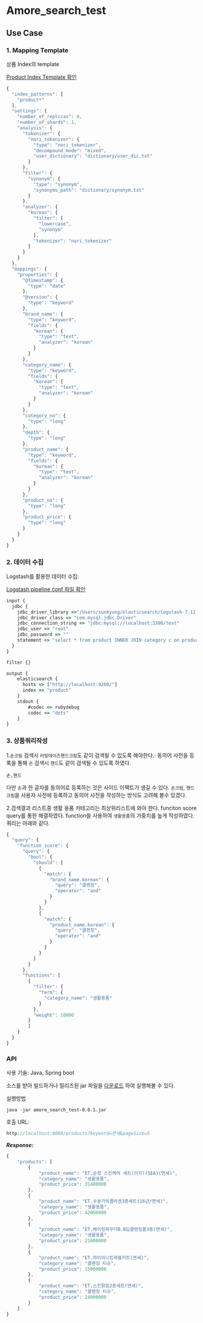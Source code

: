 # Amore_search_test

## Use Case

### 1. Mapping Template
상품 Index의 template 

[Product Index Template 확인](https://github.com/SunKyungCho/amore_search_test/blob/main/product_index_tempalte.json) 

```javascript
{
  "index_patterns": [
    "product*"
  ], 
  "settings": {
    "number_of_replicas": 0,
    "number_of_shards": 1,
    "analysis": {
      "tokenizer": {
        "nori_tokenizer": {
          "type": "nori_tokenizer",
          "decompound_mode": "mixed",
          "user_dictionary": "dictionary/user_dic.txt"
        }
      },
      "filter": {
        "synonym": {
          "type": "synonym",
          "synonyms_path": "dictionary/synonym.txt"
        }
      },
      "analyzer": {
        "korean": {
          "filter": [
            "lowercase",
            "synonym"
          ],
          "tokenizer": "nori_tokenizer"
        }
      }
    }
  },
  "mappings": {
    "properties": {
      "@timestamp": {
        "type": "date"
      },
      "@version": {
        "type": "keyword"
      },
      "brand_name": {
        "type": "keyword",
        "fields": {
          "korean": {
            "type": "text",
            "analyzer": "korean"
          }
        }
      },
      "category_name": {
        "type": "keyword",
        "fields": {
          "korean": {
            "type": "text",
            "analyzer": "korean"
          }
        }
      },
      "category_no": {
        "type": "long"
      },
      "depth": {
        "type": "long"
      },
      "product_name": {
        "type": "keyword",
        "fields": {
          "korean": {
            "type": "text",
            "analyzer": "korean"
          }
        }
      },
      "product_no": {
        "type": "long"
      },
      "product_price": {
        "type": "long"
      }
    }
  }
}


```


### 2. 데이터 수집
Logstash를 활용한 데이터 수집:

[Logstash pipeline conf 파일 확인](https://github.com/SunKyungCho/amore_search_test/blob/main/product_logstash.conf)

```javascript
input {
  jdbc {
    jdbc_driver_library =>"/Users/sunkyung/elasticsearch/logstash-7.12.0/mysql-connector-java-8.0.18.jar" 
    jdbc_driver_class => "com.mysql.jdbc.Driver"
    jdbc_connection_string => "jdbc:mysql://localhost:3306/test"
    jdbc_user => "root"
    jdbc_password => ""
    statement => "select * from product INNER JOIN category c on product.category_no = c.category_no"
  }
}

filter {}

output {
    elasticsearch {
      hosts => ["http://localhost:9200/"]
      index => "product"
    }
    stdout {
        #codec => rubydebug
        codec => "dots"
    }
}
```

### 3. 상품쿼리작성

1.`손크림` 검색시 `러빙데이즈핸드크림`도 같이 검색될 수 있도록 해야한다.:
동의어 사전을 등록을 통해 `손` 검색시 `핸드`도 같이 검색될 수 있도록 하였다. 
```text
손,핸드
```
다만 `손`과 한 글자를 동의어로 등록하는 것은 사이드 이팩트가 생길 수 있다. `손크림`, `핸드크림`을 사용자 사전에 등록하고 동의어 사전을 작성하는 방식도 고려해 볼수 있겠다. 

2.검색결과 리스트중 생활 용품 카테고리는 최상위리스트에 와야 한다.
funciton score query를 통한 해결하였다. function을 사용하여 `생활용품`의 가중치를 높게 작성하였다. 
쿼리는 아래와 같다. 
```javascript
{
  "query": {
    "function_score": {
      "query": {
        "bool": {
          "should": [
            {
              "match": {
                "brand_name.korean": {
                  "query": "클렌징",
                  "operator": "and"
                }
              }
            },
            {
              "match": {
                "product_name.korean": {
                  "query": "클렌징",
                  "operator": "and"
                }
              }
            }
          ]
        }
      },
      "functions": [
        {
          "filter": {
            "term": {
              "category_name": "생활용품"
            }
          }, 
          "weight": 10000
        }
        ]
    }
  }
}
```
 
### API 
사용 기술: Java, Spring boot

소스를 받아 빌드하거나 릴리즈된 jar 파일을 [다운로드](https://github.com/SunKyungCho/amore_search_test/releases/tag/0.0.1) 하여 실행해볼 수 있다.

실행방법
```
java -jar amore_search_test-0.0.1.jar

```

호출 URL:
```javascript
http://localhost:8080/products?keyword=면세&pageSize=5
```

***Response:***
```javascript
{
    "products": [
        {
            "product_name": "ET.순정 스킨케어 세트(이지)(5EA)(면세)",
            "category_name": "생활용품",
            "product_price": 31400000
        },
        {
            "product_name": "ET.수분가득콜라겐3종세트(16년/면세)",
            "category_name": "생활용품",
            "product_price": 42000000
        },
        {
            "product_name": "ET.베이킹파우더B.B딥클렌징폼3종(면세)",
            "category_name": "생활용품",
            "product_price": 21600000
        },
        {
            "product_name": "ET.마이미니트래블키트(면세)",
            "category_name": "클랜징 티슈",
            "product_price": 15000000
        },
        {
            "product_name": "ET.스킨맑음2종세트(면세)",
            "category_name": "클랜징 티슈",
            "product_price": 24000000
        }
    ]
}
```
